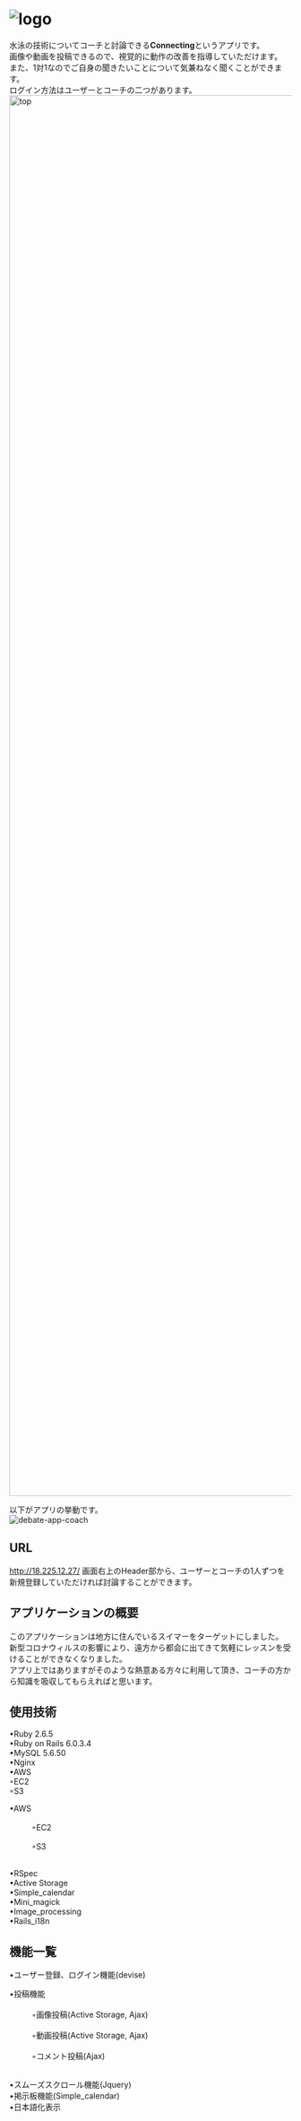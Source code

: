 # ![logo](https://user-images.githubusercontent.com/74892623/105153631-01286a00-5b4c-11eb-8e72-6a3a4f8899ae.png)
水泳の技術についてコーチと討論できる**Connecting**というアプリです。<br>
画像や動画を投稿できるので、視覚的に動作の改善を指導していただけます。<br>
また、1対1なのでご自身の聞きたいことについて気兼ねなく聞くことができます。<br>
ログイン方法はユーザーとコーチの二つがあります。<br>
<img width="2500px" alt="top" src="https://user-images.githubusercontent.com/74892623/105152351-65e2c500-5b4a-11eb-9181-77d8209eb9f7.png">

 以下がアプリの挙動です。<br>
 ![debate-app-coach](https://user-images.githubusercontent.com/74892623/105154254-b5c28b80-5b4c-11eb-90ba-54c91a30c95b.gif)


## URL
http://18.225.12.27/
画面右上のHeader部から、ユーザーとコーチの1人ずつを新規登録していただければ討論することができます。

## アプリケーションの概要
  このアプリケーションは地方に住んでいるスイマーをターゲットにしました。<br>
新型コロナウィルスの影響により、遠方から都会に出てきて気軽にレッスンを受けることができなくなりました。<br>
アプリ上ではありますがそのような熱意ある方々に利用して頂き、コーチの方から知識を吸収してもらえればと思います。


## 使用技術
•Ruby 2.6.5<br>
•Ruby on Rails 6.0.3.4<br>
•MySQL 5.6.50<br>
•Nginx<br>
•AWS<br>
  ◦EC2<br>
  ◦S3<br>
<dl>
  <dt>•AWS</dt><br>
    <dd>◦EC2</dd><br>
    <dd>◦S3</dd><br>
</dl>
•RSpec<br>
•Active Storage<br>
•Simple_calendar<br>
•Mini_magick<br>
•Image_processing<br>
•Rails_i18n<br>

## 機能一覧
•ユーザー登録、ログイン機能(devise)<br>
<dl>
  <dt>•投稿機能</dt><br>
    <dd>◦画像投稿(Active Storage, Ajax)</dd><br>
    <dd>◦動画投稿(Active Storage, Ajax)</dd><br>
    <dd>◦コメント投稿(Ajax)</dd><br>
</dl>
•スムーズスクロール機能(Jquery)<br>
•掲示板機能(Simple_calendar)<br>
•日本語化表示<br>